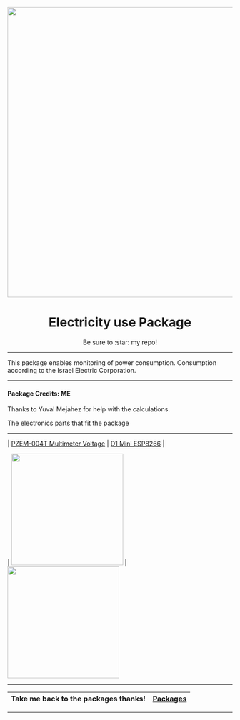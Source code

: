 <p align="center">
  <img src="https://raw.githubusercontent.com/abeksis/My-HomeAssistant-Config/master/HA_Pictures/Images_for_packages/electricity.jpg" width="650"/>
</p>
<h1 align="center">Electricity use Package</h1>
<p align="center">Be sure to :star: my repo!</p>
<hr *** </hr>

This package enables monitoring of power consumption. Consumption according to the Israel Electric Corporation.

<hr --- </hr> 

<h4 align="left">Package Credits: ME</h4>

Thanks to Yuval Mejahez for help with the calculations. 



<p align="left">The electronics parts that fit the package
<hr --- </hr>

| [PZEM-004T Multimeter Voltage](https://www.ebay.com/itm/PZEM-004T-Multimeter-Voltage-Current-Module-80-260V-100A-Split-Core-Transformer/142998382261?hash=item214b5e26b5%3Ag%3A62wAAOSwJTNb2-bU%3Ark%3A5%3Apf%3A1&frcectupt=true&fbclid=IwAR39TSOAinCk1NSdYuKyJ1Ipmooey5QQBpm276gaqLuW6ftX0hS2056I6VY) | [D1 Mini ESP8266](https://www.ebay.com/itm/D1-Mini-ESP8266-WLAN-Mikrokontroller-Wifi-Nodemcu-Modul-Board-Wemos-Arduino/252745698566?hash=item3ad8d14d06:g:~twAAOSw~LBb3Zht:rk:1:pf:1&frcectupt=true) |

| <img src="https://raw.githubusercontent.com/abeksis/My-HomeAssistant-Config/master/HA_Pictures/Images_for_packages/PZEM-004T-Multimeter-Voltage-Current.jpg" width="250"/> | <img src="https://raw.githubusercontent.com/abeksis/My-HomeAssistant-Config/master/HA_Pictures/Images_for_packages/D1_Mini_ESP8266.jpg" width="250"/>


<hr --- </hr>


| Take me back to the packages thanks!| [Packages](https://github.com/abeksis/My-HomeAssistant-Config/tree/master/HomeAssistant_File/packages) | 
| --- | --- |

<hr --- </hr>
